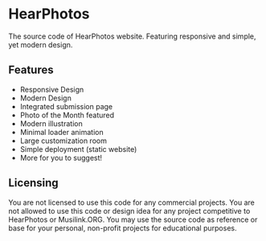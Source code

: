 # HearPhotos
The source code of HearPhotos website. Featuring responsive and simple, yet modern design.

## Features
- Responsive Design
- Modern Design
- Integrated submission page
- Photo of the Month featured
- Modern illustration
- Minimal loader animation
- Large customization room
- Simple deployment (static website)
- More for you to suggest!

## Licensing
You are not licensed to use this code for any commercial projects. You are not allowed to use this code or design idea for any project competitive to HearPhotos or Musilink.ORG.
You may use the source code as reference or base for your personal, non-profit projects for educational purposes.
